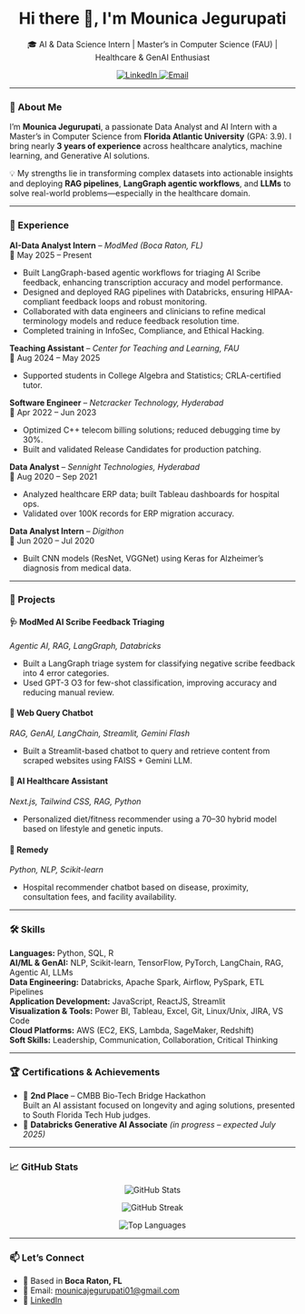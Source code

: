 <h1 align="center">Hi there 👋, I'm Mounica Jegurupati</h1>

<p align="center">
  🎓 AI & Data Science Intern | Master’s in Computer Science (FAU) | Healthcare & GenAI Enthusiast
</p>

<p align="center">
  <a href="https://www.linkedin.com/in/mounica-jegurupati-v18201008" target="_blank">
    <img src="https://img.shields.io/badge/LinkedIn-Connect-blue?style=flat&logo=linkedin" alt="LinkedIn"/>
  </a>
  <a href="mailto:mounicajegurupati01@gmail.com">
    <img src="https://img.shields.io/badge/Email-mounicajegurupati01@gmail.com-red?style=flat&logo=gmail" alt="Email"/>
  </a>
</p>

---

### 🧠 About Me

I’m **Mounica Jegurupati**, a passionate Data Analyst and AI Intern with a Master’s in Computer Science from **Florida Atlantic University** (GPA: 3.9). I bring nearly **3 years of experience** across healthcare analytics, machine learning, and Generative AI solutions.

💡 My strengths lie in transforming complex datasets into actionable insights and deploying **RAG pipelines**, **LangGraph agentic workflows**, and **LLMs** to solve real-world problems—especially in the healthcare domain.

---

### 💼 Experience

**AI-Data Analyst Intern** – *ModMed (Boca Raton, FL)*  
📅 May 2025 – Present  
- Built LangGraph-based agentic workflows for triaging AI Scribe feedback, enhancing transcription accuracy and model performance.  
- Designed and deployed RAG pipelines with Databricks, ensuring HIPAA-compliant feedback loops and robust monitoring.  
- Collaborated with data engineers and clinicians to refine medical terminology models and reduce feedback resolution time.  
- Completed training in InfoSec, Compliance, and Ethical Hacking.

**Teaching Assistant** – *Center for Teaching and Learning, FAU*  
📅 Aug 2024 – May 2025  
- Supported students in College Algebra and Statistics; CRLA-certified tutor.

**Software Engineer** – *Netcracker Technology, Hyderabad*  
📅 Apr 2022 – Jun 2023  
- Optimized C++ telecom billing solutions; reduced debugging time by 30%.  
- Built and validated Release Candidates for production patching.

**Data Analyst** – *Sennight Technologies, Hyderabad*  
📅 Aug 2020 – Sep 2021  
- Analyzed healthcare ERP data; built Tableau dashboards for hospital ops.  
- Validated over 100K records for ERP migration accuracy.

**Data Analyst Intern** – *Digithon*  
📅 Jun 2020 – Jul 2020  
- Built CNN models (ResNet, VGGNet) using Keras for Alzheimer’s diagnosis from medical data.

---

### 🚀 Projects

#### 🩺 ModMed AI Scribe Feedback Triaging  
*Agentic AI, RAG, LangGraph, Databricks*  
- Built a LangGraph triage system for classifying negative scribe feedback into 4 error categories.  
- Used GPT-3 O3 for few-shot classification, improving accuracy and reducing manual review.

#### 🔎 Web Query Chatbot  
*RAG, GenAI, LangChain, Streamlit, Gemini Flash*  
- Built a Streamlit-based chatbot to query and retrieve content from scraped websites using FAISS + Gemini LLM.

#### 💬 AI Healthcare Assistant  
*Next.js, Tailwind CSS, RAG, Python*  
- Personalized diet/fitness recommender using a 70–30 hybrid model based on lifestyle and genetic inputs.

#### 🏥 Remedy  
*Python, NLP, Scikit-learn*  
- Hospital recommender chatbot based on disease, proximity, consultation fees, and facility availability.

---

### 🛠️ Skills

**Languages:** Python, SQL, R  
**AI/ML & GenAI:** NLP, Scikit-learn, TensorFlow, PyTorch, LangChain, RAG, Agentic AI, LLMs  
**Data Engineering:** Databricks, Apache Spark, Airflow, PySpark, ETL Pipelines  
**Application Development:** JavaScript, ReactJS, Streamlit  
**Visualization & Tools:** Power BI, Tableau, Excel, Git, Linux/Unix, JIRA, VS Code  
**Cloud Platforms:** AWS (EC2, EKS, Lambda, SageMaker, Redshift)  
**Soft Skills:** Leadership, Communication, Collaboration, Critical Thinking

---

### 🏆 Certifications & Achievements

- 🥈 **2nd Place** – CMBB Bio-Tech Bridge Hackathon  
  Built an AI assistant focused on longevity and aging solutions, presented to South Florida Tech Hub judges.  
- 📄 **Databricks Generative AI Associate** *(in progress – expected July 2025)*

---

### 📈 GitHub Stats

<p align="center">
  <img src="https://github-readme-stats.vercel.app/api?username=your-github-username&show_icons=true&theme=tokyonight" alt="GitHub Stats" />
</p>

<p align="center">
  <img src="https://streak-stats.demolab.com?user=your-github-username&theme=tokyonight&date_format=M%20j%5B%2C%20Y%5D" alt="GitHub Streak" />
</p>

<p align="center">
  <img src="https://github-readme-stats.vercel.app/api/top-langs/?username=your-github-username&layout=compact&theme=tokyonight" alt="Top Languages" />
</p>

---

### 📫 Let’s Connect

- 📍 Based in **Boca Raton, FL**  
- 📧 Email: [mounicajegurupati01@gmail.com](mailto:mounicajegurupati01@gmail.com)  
- 🔗 [LinkedIn](https://www.linkedin.com/in/mounica-jegurupati-v18201008/)  

